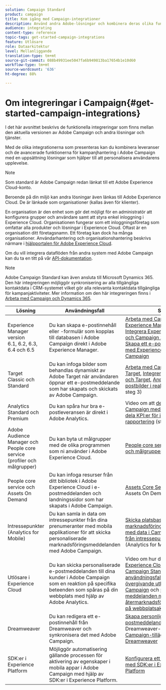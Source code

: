 ```yaml
---
solution: Campaign Standard
product: campaign
title: Kom igång med Campaign-integrationer
description: Använd andra Adobe-lösningar och kombinera deras olika funktioner med Campaign.
audience: integrating
content-type: reference
topic-tags: get-started-campaign-integrations
feature: Utlösare
role: Dataarkitektur
level: Mellanliggande
translation-type: tm+mt
source-git-commit: 088b49931ee5047fa6b949813ba17654b1e10d60
workflow-type: tm+mt
source-wordcount: '636'
ht-degree: 88%

---
```



# Om integreringar i Campaign{#get-started-campaign-integrations}

I det här avsnittet beskrivs de funktionella integreringar som finns mellan den aktuella versionen av Adobe Campaign och andra lösningar och tjänster.

Med de olika integrationerna som presenteras kan du kombinera leveranser och de avancerade funktionerna för kampanjhantering i Adobe Campaign med en uppsättning lösningar som hjälper till att personalisera användarens upplevelse.

>[!NOTE]
>
> Som standard är Adobe Campaign redan länkat till ett Adobe Experience Cloud-konto.

Beroende på din miljö kan andra lösningar även länkas till Adobe Experience Cloud. De är länkade som organisationer (kallas även för klienter).

En organisation är den enhet som gör det möjligt för en administratör att konfigurera grupper och användare samt att styra enkel inloggning i Experience Cloud. Organisationen fungerar som ett inloggningsföretag som omfattar alla produkter och lösningar i Experience Cloud. Oftast är en organisation ditt företagsnamn. Ett företag kan dock ha många organisationer. Användarhantering och organisationshantering beskrivs närmare i [hjälpportalen för Adobe Experience Cloud](https://docs.adobe.com/content/help/sv-SE/core-services/interface/manage-users-and-products/organizations.html).

Om du vill integrera dataflöden från andra system med Adobe Campaign kan du ta en titt på vår [API-dokumentation](../../api/using/get-started-apis.md).

>[!NOTE]
>
>Adobe Campaign Standard kan även ansluta till Microsoft Dynamics 365. Den här integreringen möjliggör synkronisering av alla tillgängliga kontaktdata i CRM-systemet vilket gör alla relevanta kontaktdata tillgängliga för kampanjaktiviteter. Mer information om den här integreringen finns i [Arbeta med Campaign och Dynamics 365](../../integrating/using/d365-acs-get-started.md).


<table> 
 <thead> 
  <tr> 
   <th> Lösning<br /> </th> 
   <th> Användningsfall<br /> </th> 
   <th> Se<br /> </th> 
  </tr> 
 </thead> 
 <tbody> 
  <tr> 
   <td> Experience Manager version<br /> 6.1, 6.2, 6.3, 6.4 och 6.5<br /> </td> 
   <td> Du kan skapa e-postinnehåll eller -formulär som kopplas till databasen i Adobe Campaign direkt i Adobe Experience Manager.<br /> </td> 
   <td> 
     <a href="../../integrating/using/integrating-with-experience-manager.md">Arbeta med Campaign och Experience Manager</a>,  <a href="https://helpx.adobe.com/se/experience-manager/6-4/sites/administering/using/campaignstandard.html">Integrera Experience Manager och Campaign Standard</a>,  <a href="https://gn.adobe.com/doc/standard/getting_started/en/ACS_AEM.html">Skapa ett e-postmeddelande med Experience Manager och Campaign</a> 
    </td> 
  </tr> 
  <tr> 
   <td> Target<br /> Classic och Standard<br /> </td> 
   <td> Du kan infoga bilder som behandlas dynamiskt av Adobe Target när användaren öppnar ett e-postmeddelande som har skapats och skickats av Adobe Campaign.<br /> </td> 
   <td> 
    <a href="../../integrating/using/about-campaign-target-integration.md">Arbeta med Campaign och Target</a>,  <a href="https://docs.adobe.com/content/help/sv-SE/target/using/integrate/campaign-and-target.html">Integrera Campaign och Target</a>,  <a href="https://helpx.adobe.com/se/marketing-cloud/how-to/email-marketing.html">Anpassa e-postbilder i realtidsvideo (</a> steg 3)
    </td> 
  </tr> 
  <tr> 
   <td> Analytics<br /> Standard och Premium <br /> </td> 
   <td> Du kan spåra hur bra e-postleveransen är direkt i Adobe Analytics.<br /> </td> 
   <td> 
    Video om att <a href="../../integrating/using/about-campaign-analytics-integration.md">dela data i Campaign med Analytics</a> och <a href="https://helpx.adobe.com/marketing-cloud/how-to/email-marketing.html">dela KPI:er för integrerad rapportering</a> (steg 1)
    </td> 
  </tr> 
  <tr> 
   <td> Adobe Audience Manager och People core service (profiler och målgrupper)<br /> </td> 
   <td> Du kan byta ut målgrupper med de olika programmen som ni använder i Adobe Experience Cloud.<br /> </td> 
   <td> <a href="../../integrating/using/about-campaign-audience-manager-or-people-core-service-integration.md">People core service (profiler och målgrupper)</a><br /> </td> 
  </tr> 
  <tr> 
   <td> People core service och Assets On Demand<br /> </td> 
   <td> Du kan infoga resurser från ditt bibliotek i Adobe Experience Cloud i e-postmeddelanden och landningssidor som har skapats i Adobe Campaign.<br /> </td> 
   <td> <a href="../../integrating/using/working-with-campaign-and-assets-core-service.md">Assets Core Service</a> eller Assets On Demand<br /> </td> 
  </tr> 
  <tr> 
   <td> Intressepunkter (Analytics for Mobile)<br /> </td> 
   <td> Du kan samla in data om intressepunkter från dina prenumeranter med mobila applikationer för att skicka personaliserade marknadsföringsmeddelanden med Adobe Campaign.<br /> </td> 
   <td> <a href="../../integrating/using/about-campaign-points-of-interest-data-integration.md">Skicka platsbaserade marknadsföringsmeddelanden med data i Campaign och data från intressepunkter</a> (Analytics for Mobile)<br /> </td> 
  </tr> 
  <tr> 
   <td> Utlösare i Experience Cloud<br /> </td> 
   <td> Du kan skicka personaliserade e-postmeddelanden till dina kunder i Adobe Campaign som en reaktion på specifika beteenden som spåras på din webbplats med hjälp av Adobe Analytics.<br /> </td> 
   <td> 
    Video om hur du <a href="../../integrating/using/about-adobe-experience-cloud-triggers.md">använder Experience Cloud-utlösare i Campaign Standard</a>, <a href="../../integrating/using/abandonment-triggers-use-cases.md">användningsfall med övergivande utlösare i Campaign</a> och <a href="https://helpx.adobe.com/marketing-cloud/how-to/email-marketing.html">utlösare för meddelanden med återmarknadsföring baserat på webbplatsaktivitet</a> (steg 2)
    </td> 
  </tr> 
  <tr> 
   <td> Dreamweaver<br /> </td> 
   <td> Du kan redigera ett e-postinnehåll från Dreamweaver och synkronisera det med Adobe Campaign.<br /> </td> 
   <td> 
    <a href="https://docs.adobe.com/content/help/sv-SE/campaign-standard-learn/tutorials/designing-content/email-designer/dreamweaver-integration.html">Skapa personliga e-postmeddelanden med </a> Dreamweaver-video,  <a href="https://helpx.adobe.com/se/dreamweaver/using/working-with-dreamweaver-and-campaign.html">använd Campaign-tillägget för Dreamweaver</a> 
  </td> 
  </tr> 
  <tr> 
   <td> SDK:er i Experience Platform<br /> </td> 
   <td> Möjliggör automatisering gällande processen för aktivering av egenskaper i mobila appar i Adobe Campaign med hjälp av SDK:er i Experience Platform.<br /> </td> 
   <td> <a href="https://helpx.adobe.com/se/campaign/kb/configuring-app-sdk.html">Konfigurera ett mobilprogram med SDK:er i Experience Platform</a><br /> </td> 
  </tr> 
 </tbody> 
</table>

